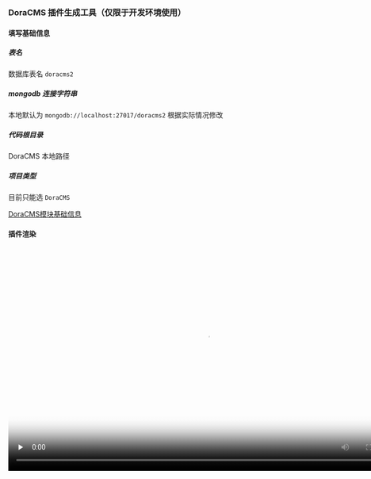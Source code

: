 ### DoraCMS 插件生成工具（仅限于开发环境使用）
#### 填写基础信息
##### 表名
数据库表名 `doracms2`
##### mongodb 连接字符串
本地默认为 `mongodb://localhost:27017/doracms2` 根据实际情况修改
##### 代码根目录
DoraCMS 本地路径
##### 项目类型
目前只能选 `DoraCMS`

[DoraCMS模块基础信息](https://cdn.html-js.cn/cms/upload/images/Snipaste_2020-03-24_21-54-43.png)

#### 插件渲染
<video id="video" width="800" height="450" controls="" preload="none" poster="https://cdn.html-js.cn/cms/upload/images/Snipaste_2020-03-24_21-58-48.png">
<source id="mp4" src="https://cdn.html-js.cn/cms/upload/video/2020-03-24 20-41-13.2020-03-24 21_47_26.mp4" type="video/mp4">
</video>


